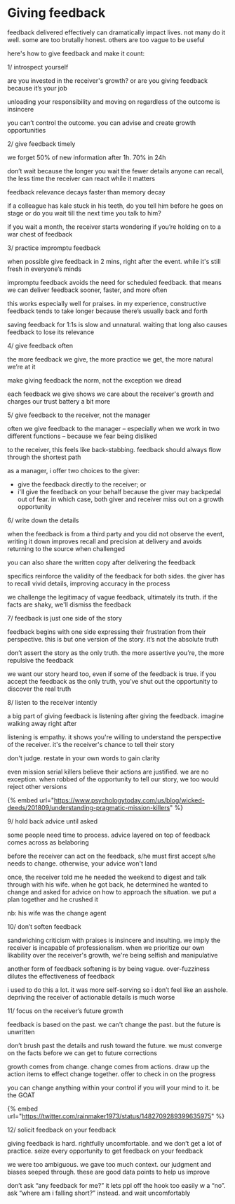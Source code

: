 # Giving feedback

feedback delivered effectively can dramatically impact lives. not many do it well. some are too brutally honest. others are too vague to be useful

here's how to give feedback and make it count:

1/ introspect yourself

are you invested in the receiver's growth? or are you giving feedback because it’s your job

unloading your responsibility and moving on regardless of the outcome is insincere

you can’t control the outcome. you can advise and create growth opportunities

2/ give feedback timely

we forget 50% of new information after 1h. 70% in 24h

don’t wait because the longer you wait the fewer details anyone can recall, the less time the receiver can react while it matters

feedback relevance decays faster than memory decay

if a colleague has kale stuck in his teeth, do you tell him before he goes on stage or do you wait till the next time you talk to him?

if you wait a month, the receiver starts wondering if you’re holding on to a war chest of feedback

3/ practice impromptu feedback

when possible give feedback in 2 mins, right after the event. while it's still fresh in everyone’s minds

impromptu feedback avoids the need for scheduled feedback. that means we can deliver feedback sooner, faster, and more often

this works especially well for praises. in my experience, constructive feedback tends to take longer because there’s usually back and forth

saving feedback for 1:1s is slow and unnatural. waiting that long also causes feedback to lose its relevance

4/ give feedback often

the more feedback we give, the more practice we get, the more natural we’re at it

make giving feedback the norm, not the exception we dread

each feedback we give shows we care about the receiver's growth and charges our trust battery a bit more

5/ give feedback to the receiver, not the manager

often we give feedback to the manager – especially when we work in two different functions – because we fear being disliked

to the receiver, this feels like back-stabbing. feedback should always flow through the shortest path

as a manager, i offer two choices to the giver:

* give the feedback directly to the receiver; or
* i'll give the feedback on your behalf because the giver may backpedal out of fear. in which case, both giver and receiver miss out on a growth opportunity

6/ write down the details

when the feedback is from a third party and you did not observe the event, writing it down improves recall and precision at delivery and avoids returning to the source when challenged

you can also share the written copy after delivering the feedback

specifics reinforce the validity of the feedback for both sides. the giver has to recall vivid details, improving accuracy in the process

we challenge the legitimacy of vague feedback, ultimately its truth. if the facts are shaky, we'll dismiss the feedback

7/ feedback is just one side of the story

feedback begins with one side expressing their frustration from their perspective. this is but one version of the story. it’s not the absolute truth

don’t assert the story as the only truth. the more assertive you’re, the more repulsive the feedback

we want our story heard too, even if some of the feedback is true. if you accept the feedback as the only truth, you’ve shut out the opportunity to discover the real truth

8/ listen to the receiver intently

a big part of giving feedback is listening after giving the feedback. imagine walking away right after

listening is empathy. it shows you're willing to understand the perspective of the receiver. it's the receiver's chance to tell their story

don't judge. restate in your own words to gain clarity

even mission serial killers believe their actions are justified. we are no exception. when robbed of the opportunity to tell our story, we too would reject other versions

{% embed url="https://www.psychologytoday.com/us/blog/wicked-deeds/201809/understanding-pragmatic-mission-killers" %}

9/ hold back advice until asked

some people need time to process. advice layered on top of feedback comes across as belaboring

before the receiver can act on the feedback, s/he must first accept s/he needs to change. otherwise, your advice won't land

once, the receiver told me he needed the weekend to digest and talk through with his wife. when he got back, he determined he wanted to change and asked for advice on how to approach the situation. we put a plan together and he crushed it

nb: his wife was the change agent

10/ don’t soften feedback

sandwiching criticism with praises is insincere and insulting. we imply the receiver is incapable of professionalism. when we prioritize our own likability over the receiver's growth, we're being selfish and manipulative

another form of feedback softening is by being vague. over-fuzziness dilutes the effectiveness of feedback

i used to do this a lot. it was more self-serving so i don’t feel like an asshole. depriving the receiver of actionable details is much worse

11/ focus on the receiver’s future growth

feedback is based on the past. we can't change the past. but the future is unwritten

don’t brush past the details and rush toward the future. we must converge on the facts before we can get to future corrections

growth comes from change. change comes from actions. draw up the action items to effect change together. offer to check in on the progress

you can change anything within your control if you will your mind to it. be the GOAT

{% embed url="https://twitter.com/rainmaker1973/status/1482709289399635975" %}

12/ solicit feedback on your feedback

giving feedback is hard. rightfully uncomfortable. and we don’t get a lot of practice. seize every opportunity to get feedback on your feedback

we were too ambiguous. we gave too much context. our judgment and biases seeped through. these are good data points to help us improve

don’t ask “any feedback for me?” it lets ppl off the hook too easily w a “no”. ask “where am i falling short?” instead. and wait uncomfortably

